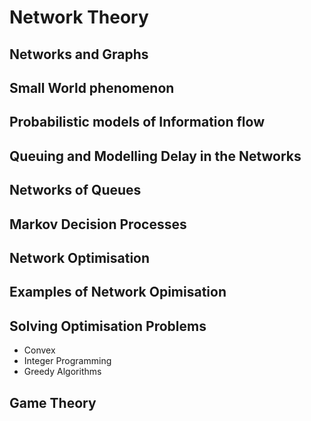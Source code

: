 # Network Theory

## Networks and Graphs

## Small World phenomenon

## Probabilistic models of Information flow

## Queuing and Modelling Delay in the Networks

## Networks of Queues

## Markov Decision Processes

## Network Optimisation

## Examples of Network Opimisation

## Solving Optimisation Problems

- Convex
- Integer Programming
- Greedy Algorithms

## Game Theory

